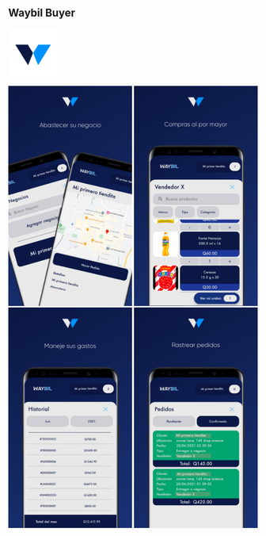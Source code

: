 ## **Waybil Buyer**
<p align="left">
  <img src="https://github.com/jsebastiane/waybil_buyer/blob/master/playstore_screenshots/new_logo_buyer.jpg" width="100" title="hover text">
</p>

<p align="left">
  <img src="https://github.com/jsebastiane/waybil_buyer/blob/master/playstore_screenshots/screenshot_abastecimiento.jpg" width="250" title="hover text">
  <img src="https://github.com/jsebastiane/waybil_buyer/blob/master/playstore_screenshots/screenshot_compras.jpg" width="250" title="hover text">
  <img src="https://github.com/jsebastiane/waybil_buyer/blob/master/playstore_screenshots/screenshot_gastos.jpg" width="250" title="hover text">
  <img src="https://github.com/jsebastiane/waybil_buyer/blob/master/playstore_screenshots/screenshot_trackOrders.jpg" width="250" title="hover text">
</p>
